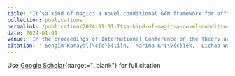 ```yaml
---
title: "It’sa kind of magic: a novel conditional GAN framework for efficient profiling side-channel analysis"
collection: publications
permalink: /publication/2024-01-01-Itsa-kind-of-magic-a-novel-conditional-GAN-framework-for-efficient-profiling-side-channel-analysis
date: 2024-01-01
venue: 'In the proceedings of International Conference on the Theory and Application of Cryptology and Information Security'
citation: ' Sengim Karayal{\c{c}}{\i}n,  Marina Kr{\v{c}}ek,  Lichao Wu,  Stjepan Picek,  Guilherme Perin, &quot;It’sa kind of magic: a novel conditional GAN framework for efficient profiling side-channel analysis.&quot; In the proceedings of International Conference on the Theory and Application of Cryptology and Information Security, 2024.'
---
```

Use [Google Scholar](https://scholar.google.com/scholar?q=It’sa+kind+of+magic:+a+novel+conditional+GAN+framework+for+efficient+profiling+side+channel+analysis){:target="_blank"} for full citation